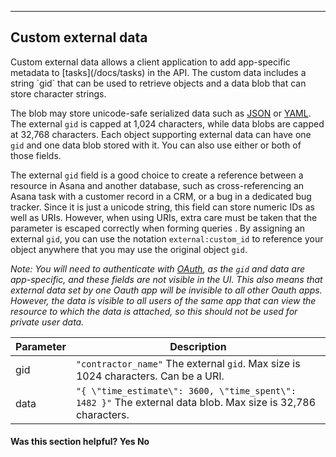 <hr class="full-line">
<section>

# Custom external data

<span class="description">
Custom external data allows a client application to add app-specific metadata to [tasks](/docs/tasks)
in the API. The custom data includes a string `gid` that can be used to retrieve objects and a data blob that can store
character strings.
</span>

The blob may store unicode-safe serialized data such as [JSON](https://developer.mozilla.org/en-US/docs/Web/JavaScript/Reference/Global_Objects/JSON)
or [YAML](https://yaml.org/). The external `gid` is capped at 1,024 characters, while data blobs are capped at 32,768 characters. Each object supporting
external data can have one `gid` and one data blob stored with it. You can also use either or both of those fields.

The external `gid` field is a good choice to create a reference between a resource in Asana and another database, such as
cross-referencing an Asana task with a customer record in a CRM, or a bug in a dedicated bug tracker. Since it is just
a unicode string, this field can store numeric IDs as well as URIs. However, when using URIs, extra care must be taken
that the parameter is escaped correctly when forming queries . By assigning an external `gid`, you can use the notation
`external:custom_id` to reference your object anywhere that you may use the original object `gid`.

_Note: You will need to authenticate with [OAuth](/docs/oauth), as the `gid` and data are app-specific, and these fields are not_
_visible in the UI. This also means that external data set by one Oauth app will be invisible to all other Oauth apps._
_However, the data is visible to all users of the same app that can view the resource to which the data is attached,_
_so this should not be used for private user data._

| Parameter | Description |
|---|---|
| gid | `"contractor_name"` 	The external `gid`. Max size is 1024 characters. Can be a URI. |
| data | `"{ \"time_estimate\": 3600, \"time_spent\": 1482 }"` The external data blob. Max size is 32,786 characters. |

<div>
  <div class="docs-developer-satisfaction-content">
      <h4>Was this section helpful? <a class="positiveFeedback-DevSatisfaction" style="cursor:pointer;">Yes </a><a class="negativeFeedback-DevSatisfaction" style="cursor:pointer;">No</a></h4>
  </div>
</div>

</section>
